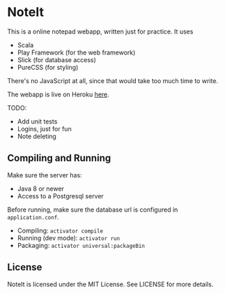 # NoteIt

This is a online notepad webapp, written just for practice. It uses

* Scala
* Play Framework (for the web framework)
* Slick (for database access)
* PureCSS (for styling)

There's no JavaScript at all, since that would take too much time to write.

The webapp is live on Heroku [here](http://boiling-fjord-7572.herokuapp.com/).

TODO:
* Add unit tests
* Logins, just for fun
* Note deleting

## Compiling and Running

Make sure the server has:

* Java 8 or newer
* Access to a Postgresql server

Before running, make sure the database url is configured in `application.conf`.

* Compiling: `activator compile`
* Running (dev mode): `activator run`
* Packaging: `activator universal:packageBin`

## License

NoteIt is licensed under the MIT License. See LICENSE for more details.
